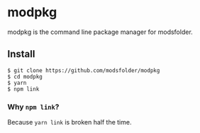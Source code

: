 # modpkg

modpkg is the command line package manager for modsfolder.

## Install

```
$ git clone https://github.com/modsfolder/modpkg
$ cd modpkg
$ yarn
$ npm link
```

### Why `npm link`?

Because `yarn link` is broken half the time.
